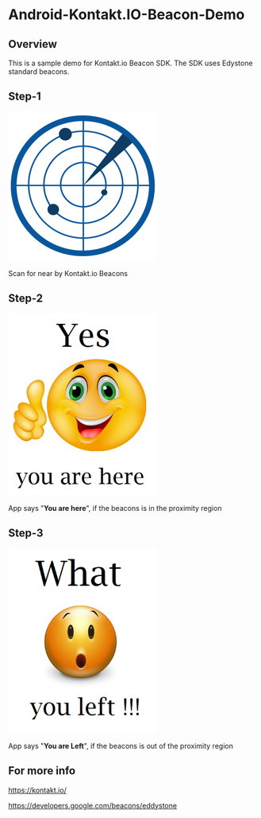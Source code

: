 # Android-Kontakt.IO-Beacon-Demo

## Overview

This is a sample demo for Kontakt.io Beacon SDK. The SDK uses Edystone standard beacons.


## Step-1
<img src="/screenshots/scanning.png" width="300"/>

Scan for near by Kontakt.io Beacons


## Step-2
<img src="/screenshots/you_here.png" width="300"/>

App says "<b>You are here</b>", if the beacons is in the proximity region


## Step-3
<img src="/screenshots/you_left.png" width="300"/>

App says "<b>You are Left</b>", if the beacons is out of the proximity region


## For more info
 <a href="https://kontakt.io/"> https://kontakt.io/ </a>

<a href="https://developers.google.com/beacons/eddystone"> https://developers.google.com/beacons/eddystone </a>
